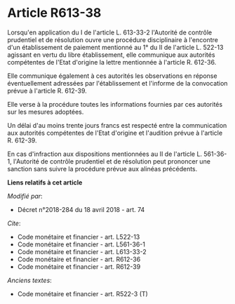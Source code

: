 # Article R613-38

Lorsqu'en application du I de l'article L. 613-33-2 l'Autorité de contrôle prudentiel et de résolution ouvre une procédure
disciplinaire à l'encontre d'un établissement de paiement mentionné au 1° du II de l'article L. 522-13 agissant en vertu du
libre établissement, elle communique aux autorités compétentes de l'Etat d'origine la lettre mentionnée à l'article R.
612-36. 

Elle communique également à ces autorités les observations en réponse éventuellement adressées par l'établissement et
l'informe de la convocation prévue à l'article R. 612-39. 

Elle verse à la procédure toutes les informations fournies par ces autorités sur les mesures adoptées. 

Un délai d'au moins trente jours francs est respecté entre la communication aux autorités compétentes de l'Etat d'origine et
l'audition prévue à l'article R. 612-39. 

En cas d'infraction aux dispositions mentionnées au II de l'article L. 561-36-1, l'Autorité de contrôle prudentiel et de
résolution peut prononcer une sanction sans suivre la procédure prévue aux alinéas précédents.

**Liens relatifs à cet article**

_Modifié par_:

  - Décret n°2018-284 du 18 avril 2018 - art. 74

_Cite_:

  - Code monétaire et financier - art. L522-13
  - Code monétaire et financier - art. L561-36-1
  - Code monétaire et financier - art. L613-33-2
  - Code monétaire et financier - art. R612-36
  - Code monétaire et financier - art. R612-39

_Anciens textes_:

  - Code monétaire et financier - art. R522-3 (T)
